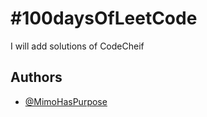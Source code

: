 # #100daysOfLeetCode

I will add solutions of CodeCheif 


## Authors

- [@MimoHasPurpose](https://www.github.com/MimoHasPurpose)